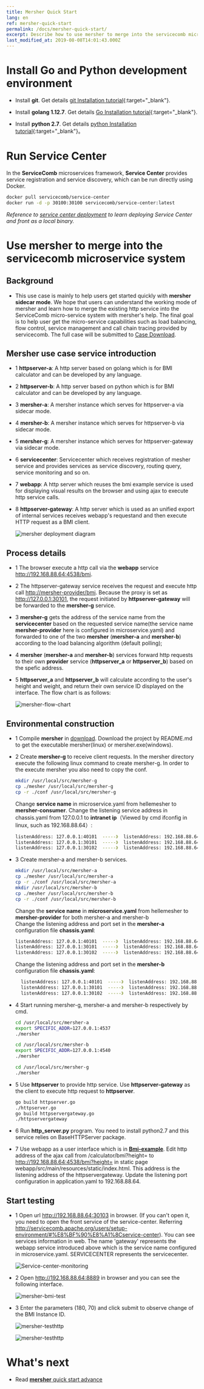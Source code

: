 ```yaml
---
title: Mersher Quick Start
lang: en
ref: mersher-quick-start
permalink: /docs/mersher-quick-start/
excerpt: Describe how to use mersher to merge into the servicecomb microservice system
last_modified_at: 2019-08-08T14:01:43.000Z
---
```


# Install Go and Python development environment

- Install **git**. Get details [git Installation tutorial](https://git-scm.com/book/zh/v2/%E8%B5%B7%E6%AD%A5-%E5%AE%89%E8%A3%85-Git){:target="_blank"}.

- Install **golang 1.12.7**. Get details [Go Installation tutorial](https://golang.google.cn/doc/install){:target="_blank"}.

- Install **python 2.7**. Get details [python Installation tutorial](https://wiki.python.org/moin/BeginnersGuide/Download){:target="_blank"}。

# Run Service Center

In the **ServiceComb** microservices framework, **Service Center** provides service registration and service discovery, which can be run directly using Docker.

```bash
docker pull servicecomb/service-center
docker run -d -p 30100:30100 servicecomb/service-center:latest
```

_Reference to [service center deployment](/users/setup-environment/#运行service-center) to learn deploying Service Center and front as a local binary._

# Use mersher to merge into the servicecomb microservice system

## Background

- This use case is mainly to help users get started quickly with **mersher sidecar mode**. We hope that users can understand the working mode of mersher and learn how to merge the existing http service into the ServiceComb micro-service system with mersher's help. The final goal is to help user get the micro-service capabilities such as load balancing, flow control, service management and call chain tracing provided by servicecomb. The full case will be submitted to [Case Download](https://github.com/apache/servicecomb-mesher/tree/master/examples/quick_start).

## Mersher use case service introduction

- 1 **httpserver-a**: A http server based on golang which is for BMI calculator and can be developed by any language.
- 2 **httpserver-b**: A http server based on python which is for BMI calculator and can be developed by any language.
- 3 **mersher-a**: A mersher instance which serves for httpserver-a via sidecar mode.
- 4 **mersher-b**: A mersher instance which serves for httpserver-b via sidecar mode.
- 5 **mersher-g**: A mersher instance which serves for httpserver-gateway via sidecar mode.
- 6 **servicecenter**: Servicecenter which receives registration of mesher service and provides services as service discovery, routing query, service monitoring and so on.
- 7 **webapp**: A http server which reuses the bmi example service is used for displaying visual results on the browser and using ajax to execute http service calls.
- 8 **httpserver-gateway**: A http server which is used as an unified export of internal services receives webapp's requestand and then execute HTTP request as a BMI client.

  ![mersher deployment diagram](/assets/images/mersher/mersher-deployment.png)

## Process details

- 1 The browser execute a http call via the **webapp** service []()<http://192.168.88.64:4538/bmi>.
- 2 The httpserver-gateway service receives the request and execute http call []()<http://mersher-provider/bmi>. Because the proxy is set as []()<http://127.0.0.1:30101>, the request initiated by **httpserver-gateway** will be forwarded to the **mersher-g** service.
- 3 **mersher-g** gets the address of the service name from the **servicecenter** based on the requested service name(the service name **mersher-provider** here is configured in microservice.yaml) and forwarded to one of the two **mersher** (**mersher-a** and **mersher-b**) according to the load balancing algorithm (default polling);
- 4 **mersher** (**mersher-a** and **mersher-b**) services forward http requests to their own **provider** service (**httpserver_a** or **httpserver_b**) based on the spefic address.
- 5 **httpserver_a** and **httpserver_b** will calculate according to the user's height and weight, and return their own service ID displayed on the interface. The flow chart is as follows:

  ![mersher-flow-chart](/assets/images/mersher/mersher-flowchart.png)

## Environmental construction

- 1 Compile **mersher** in [download](https://github.com/apache/servicecomb-mesher). Download the project by README.md to get the executable mersher(linux) or mersher.exe(windows).
- 2 Create **mersher-g** to receive client requests. In the mersher directory execute the following linux command to create mersher-g. In order to the execute mersher you also need to copy the conf.

  ```bash
  mkdir /usr/local/src/mersher-g
  cp ./mesher /usr/local/src/mersher-g
  cp -r ./conf /usr/local/src/mersher-g
  ```

  Change **service name** in microservice.yaml from hellemesher to **mersher-consumer**. Change the listening service address in chassis.yaml from 127.0.0.1 to **intranet ip**（Viewed by cmd ifconfig in linux, such as 192.168.88.64）:

  ```bash
  listenAddress: 127.0.0.1:40101  -----》  listenAddress: 192.168.88.64:40101
  listenAddress: 127.0.0.1:30101  -----》  listenAddress: 192.168.88.64:30101
  listenAddress: 127.0.0.1:30102  -----》  listenAddress: 192.168.88.64:30102
  ```

- 3 Create mersher-a and mersher-b services.

  ```bash
  mkdir /usr/local/src/mersher-a
  cp ./mesher /usr/local/src/mersher-a
  cp -r ./conf /usr/local/src/mersher-a
  mkdir /usr/local/src/mersher-b
  cp ./mesher /usr/local/src/mersher-b
  cp -r ./conf /usr/local/src/mersher-b
  ```

  Change the **service name** in **microservice.yaml** from hellemesher to **mersher-provider** for both mersher-a and mersher-b<br>
  Change the listening address and port set in the **mersher-a** configuration file **chassis.yaml**:

  ```bash
  listenAddress: 127.0.0.1:40101  -----》  listenAddress: 192.168.88.64:40107
  listenAddress: 127.0.0.1:30101  -----》  listenAddress: 192.168.88.64:30111
  listenAddress: 127.0.0.1:30102  -----》  listenAddress: 192.168.88.64:30112
  ```

  Change the listening address and port set in the **mersher-b** configuration file **chassis.yaml**:

  ```bash
    listenAddress: 127.0.0.1:40101  -----》  listenAddress: 192.168.88.64:40102
    listenAddress: 127.0.0.1:30101  -----》  listenAddress: 192.168.88.64:30108
    listenAddress: 127.0.0.1:30102  -----》  listenAddress: 192.168.88.64:30109
  ```

- 4 Start running mersher-g, mersher-a and mersher-b respectively by cmd.

  ```bash
  cd /usr/local/src/mersher-a
  export SPECIFIC_ADDR=127.0.0.1:4537
  ./mersher
  ```

  ```bash
  cd /usr/local/src/mersher-b
  export SPECIFIC_ADDR=127.0.0.1:4540
  ./mersher
  ```

  ```bash
  cd /usr/local/src/mersher-g
  ./mersher
  ```

- 5 Use **httpserver** to provide http service. Use **httpserver-gateway** as the client to execute http request to **httpserver**.

  ```bash
  go build httpserver.go
  ./httpserver.go
  go build httpservergateway.go
  ./httpservergateway
  ```

- 6 Run **http_server.py** program. You need to install python2.7 and this service relies on BaseHTTPServer package.

- 7 Use webapp as a user interface which is in [**Bmi-example**](/docs/quick-start.md/). Edit http address of the ajax call from /calculator/bmi?height= to []()<http://192.168.88.64:4538/bmi?height=> in static page webapp/src/main/resources/static/index.html. This address is the listening address of the httpservergateway. Update the listening port configuration in application.yaml to 192.168.88.64.

## Start testing

- 1 Open url <http://192.168.88.64:30103> in browser. (If you can't open it, you need to open the front service of the service-center. Referring <http://servicecomb.apache.org/users/setup-environment/#%E8%BF%90%E8%A1%8Cservice-center>). You can see services information in web. The name 'gateway' represents the webapp service introduced above which is the service name configured in microservice.yaml. SERVICECENTER represents the servicecenter.

  ![Service-center-monitoring](/assets/images/mersher/mersher-servercenter.png)

- 2 Open <http://192.168.88.64:8889> in browser and you can see the following interface.

  ![mersher-bmi-test](/assets/images/mersher/mersher-testinit.png)

- 3 Enter the parameters (180, 70) and click submit to observe change of the BMI Instance ID.

  ![mersher-testhttp](/assets/images/mersher/mersher-testgohttp.png)<br>

  ![mersher-testhttp](/assets/images/mersher/mersher-testpythonhttp.png)

# What's next

- Read [**mersher** quick start advance](/docs/mersher-quick-start-advance.md/)
